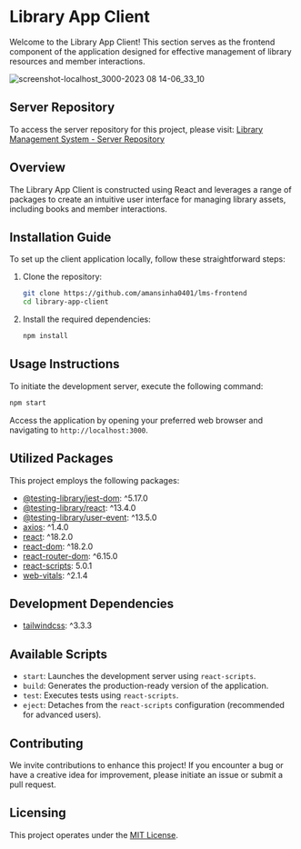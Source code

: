# Library App Client

Welcome to the Library App Client! This section serves as the frontend component of the application designed for effective management of library resources and member interactions.

![screenshot-localhost_3000-2023 08 14-06_33_10](https://github.com/Niraj1412/Library_management_system-client/assets/74171316/e26faa21-759f-47c8-a085-5008a2365105)


## Server Repository
To access the server repository for this project, please visit: [Library Management System - Server Repository](https://github.com/Niraj1412/Library_management_system-server)

## Overview

The Library App Client is constructed using React and leverages a range of packages to create an intuitive user interface for managing library assets, including books and member interactions.

## Installation Guide

To set up the client application locally, follow these straightforward steps:

1. Clone the repository:

   ```bash
   git clone https://github.com/amansinha0401/lms-frontend
   cd library-app-client
   ```

2. Install the required dependencies:

   ```bash
   npm install
   ```

## Usage Instructions

To initiate the development server, execute the following command:

```bash
npm start
```

Access the application by opening your preferred web browser and navigating to `http://localhost:3000`.

## Utilized Packages

This project employs the following packages:

- [@testing-library/jest-dom](https://www.npmjs.com/package/@testing-library/jest-dom): ^5.17.0
- [@testing-library/react](https://www.npmjs.com/package/@testing-library/react): ^13.4.0
- [@testing-library/user-event](https://www.npmjs.com/package/@testing-library/user-event): ^13.5.0
- [axios](https://www.npmjs.com/package/axios): ^1.4.0
- [react](https://www.npmjs.com/package/react): ^18.2.0
- [react-dom](https://www.npmjs.com/package/react-dom): ^18.2.0
- [react-router-dom](https://www.npmjs.com/package/react-router-dom): ^6.15.0
- [react-scripts](https://www.npmjs.com/package/react-scripts): 5.0.1
- [web-vitals](https://www.npmjs.com/package/web-vitals): ^2.1.4

## Development Dependencies

- [tailwindcss](https://www.npmjs.com/package/tailwindcss): ^3.3.3

## Available Scripts

- `start`: Launches the development server using `react-scripts`.
- `build`: Generates the production-ready version of the application.
- `test`: Executes tests using `react-scripts`.
- `eject`: Detaches from the `react-scripts` configuration (recommended for advanced users).

## Contributing

We invite contributions to enhance this project! If you encounter a bug or have a creative idea for improvement, please initiate an issue or submit a pull request.

## Licensing

This project operates under the [MIT License](LICENSE).
